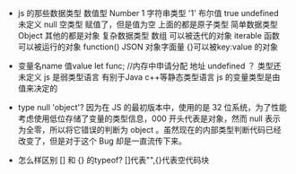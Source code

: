 - js 的那些数据类型
    数值型 Number 1
    字符串类型 '1'
    布尔值 true
    undefined 未定义
    null 空类型 赋值了，但是值为空
    上面的都是原子类型 简单数据类型
    Object 其他的都是对象 复杂数据类型
        数组 可以被迭代的对象 iterable
        函数 可以被运行的对象 function()
        JSON 对象字面量 {}可以被key:value 的对象

- 变量名name 值value
    let func; //内存中申请分配 地址
    undefined ？ 类型还未定义
    js 是弱类型语言 有别于Java c++等静态类型语言
    js 的变量类型是由值来决定的

- type null 'object'?
    因为在 JS 的最初版本中，使用的是 32 位系统，为了性能考虑使用低位存储了变量的类型信息，000 开头代表是对象，然而 null 表示为全零，所以将它错误的判断为 object 。虽然现在的内部类型判断代码已经改变了，但是对于这个 Bug 却是一直流传下来。
- 怎么样区别 [] 和 {} 的typeof?
    []代表"",{}代表空代码块

